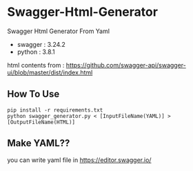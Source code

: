 # Swagger-Html-Generator

Swagger Html Generator From Yaml

- swagger : 3.24.2
- python : 3.8.1

html contents from : https://github.com/swagger-api/swagger-ui/blob/master/dist/index.html

## How To Use
````
pip install -r requirements.txt
python swagger_generator.py < [InputFileName(YAML)] > [OutputFileName(HTML)]
````

## Make YAML??
you can write yaml file in https://editor.swagger.io/
